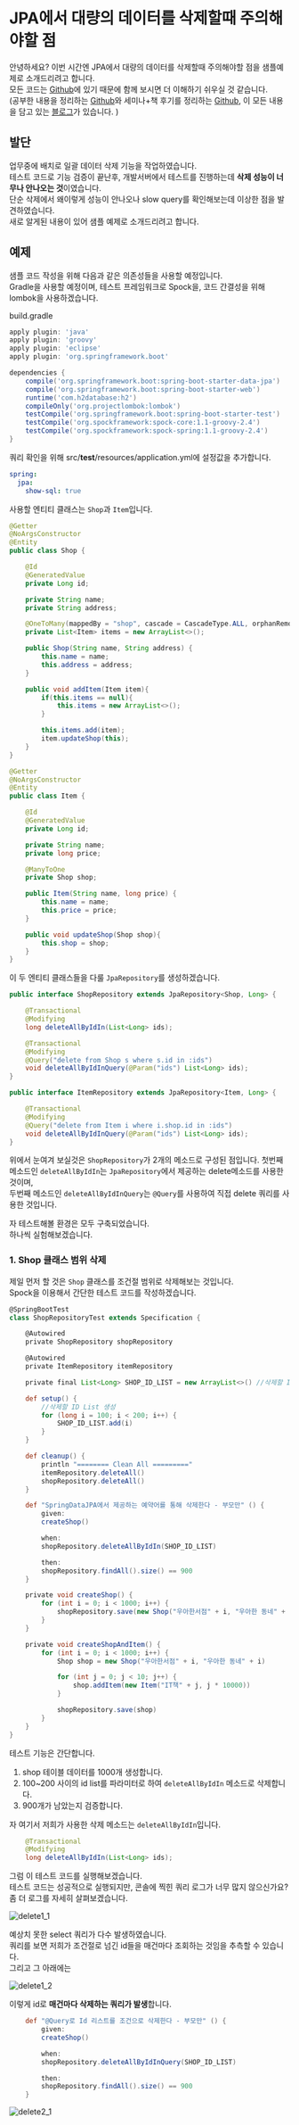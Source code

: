 # JPA에서 대량의 데이터를 삭제할때 주의해야할 점

안녕하세요? 이번 시간엔 JPA에서 대량의 데이터를 삭제할때 주의해야할 점을 샘플예제로 소개드리려고 합니다.  
모든 코드는 [Github](https://github.com/jojoldu/blog-code/tree/master/jpa-massive-delete)에 있기 때문에 함께 보시면 더 이해하기 쉬우실 것 같습니다.  
(공부한 내용을 정리하는 [Github](https://github.com/jojoldu/blog-code)와 세미나+책 후기를 정리하는 [Github](https://github.com/jojoldu/review), 이 모든 내용을 담고 있는 [블로그](http://jojoldu.tistory.com/)가 있습니다. )<br/>
 
## 발단

업무중에 배치로 일괄 데이터 삭제 기능을 작업하였습니다.  
테스트 코드로 기능 검증이 끝난후, 개발서버에서 테스트를 진행하는데 **삭제 성능이 너무나 안나오는 것**이였습니다.  
단순 삭제에서 왜이렇게 성능이 안나오나 slow query를 확인해보는데 이상한 점을 발견하였습니다.  
새로 알게된 내용이 있어 샘플 예제로 소개드리려고 합니다.

## 예제

샘플 코드 작성을 위해 다음과 같은 의존성들을 사용할 예정입니다.  
Gradle을 사용할 예정이며, 테스트 프레임워크로 Spock을, 코드 간결성을 위해 lombok을 사용하겠습니다.  
  
build.gradle

```gradle
apply plugin: 'java'
apply plugin: 'groovy'
apply plugin: 'eclipse'
apply plugin: 'org.springframework.boot'

dependencies {
	compile('org.springframework.boot:spring-boot-starter-data-jpa')
	compile('org.springframework.boot:spring-boot-starter-web')
	runtime('com.h2database:h2')
	compileOnly('org.projectlombok:lombok')
	testCompile('org.springframework.boot:spring-boot-starter-test')
	testCompile('org.spockframework:spock-core:1.1-groovy-2.4')
	testCompile('org.spockframework:spock-spring:1.1-groovy-2.4')
}
```

쿼리 확인을 위해 src/**test**/resources/application.yml에 설정값을 추가합니다.

```yml
spring:
  jpa:
    show-sql: true
```

사용할 엔티티 클래스는 ```Shop```과 ```Item```입니다.

```java
@Getter
@NoArgsConstructor
@Entity
public class Shop {

    @Id
    @GeneratedValue
    private Long id;

    private String name;
    private String address;

    @OneToMany(mappedBy = "shop", cascade = CascadeType.ALL, orphanRemoval = true)
    private List<Item> items = new ArrayList<>();

    public Shop(String name, String address) {
        this.name = name;
        this.address = address;
    }

    public void addItem(Item item){
        if(this.items == null){
            this.items = new ArrayList<>();
        }

        this.items.add(item);
        item.updateShop(this);
    }
}

@Getter
@NoArgsConstructor
@Entity
public class Item {

    @Id
    @GeneratedValue
    private Long id;

    private String name;
    private long price;

    @ManyToOne
    private Shop shop;

    public Item(String name, long price) {
        this.name = name;
        this.price = price;
    }

    public void updateShop(Shop shop){
        this.shop = shop;
    }
}

```

이 두 엔티티 클래스들을 다룰 ```JpaRepository```를 생성하겠습니다.

```java
public interface ShopRepository extends JpaRepository<Shop, Long> {

    @Transactional
    @Modifying
    long deleteAllByIdIn(List<Long> ids);

    @Transactional
    @Modifying
    @Query("delete from Shop s where s.id in :ids")
    void deleteAllByIdInQuery(@Param("ids") List<Long> ids);
}

public interface ItemRepository extends JpaRepository<Item, Long> {

    @Transactional
    @Modifying
    @Query("delete from Item i where i.shop.id in :ids")
    void deleteAllByIdInQuery(@Param("ids") List<Long> ids);
}

```

위에서 눈여겨 보실것은 ```ShopRepository```가 2개의 메소드로 구성된 점입니다.
첫번째 메소드인 ```deleteAllByIdIn```는 ```JpaRepository```에서 제공하는 delete메소드를 사용한 것이며,  
두번째 메소드인 ```deleteAllByIdInQuery```는 ```@Query```를 사용하여 직접 delete 쿼리를 사용한 것입니다.  

자 테스트해볼 환경은 모두 구축되었습니다.  
하나씩 실험해보겠습니다.

### 1. Shop 클래스 범위 삭제

제일 먼저 할 것은 ```Shop``` 클래스를 조건절 범위로 삭제해보는 것입니다.  
Spock을 이용해서 간단한 테스트 코드를 작성하겠습니다.

```groovy
@SpringBootTest
class ShopRepositoryTest extends Specification {

    @Autowired
    private ShopRepository shopRepository

    @Autowired
    private ItemRepository itemRepository

    private final List<Long> SHOP_ID_LIST = new ArrayList<>() //삭제할 ID List

    def setup() {
        //삭제할 ID List 생성
        for (long i = 100; i < 200; i++) {
            SHOP_ID_LIST.add(i)
        }
    }

    def cleanup() {
        println "======== Clean All ========="
        itemRepository.deleteAll()
        shopRepository.deleteAll()
    }

    def "SpringDataJPA에서 제공하는 예약어를 통해 삭제한다 - 부모만" () {
        given:
        createShop()

        when:
        shopRepository.deleteAllByIdIn(SHOP_ID_LIST)

        then:
        shopRepository.findAll().size() == 900
    }

    private void createShop() {
        for (int i = 0; i < 1000; i++) {
            shopRepository.save(new Shop("우아한서점" + i, "우아한 동네" + i))
        }
    }

    private void createShopAndItem() {
        for (int i = 0; i < 1000; i++) {
            Shop shop = new Shop("우아한서점" + i, "우아한 동네" + i)

            for (int j = 0; j < 10; j++) {
                shop.addItem(new Item("IT책" + j, j * 10000))
            }

            shopRepository.save(shop)
        }
    }
}
```

테스트 기능은 간단합니다.

1. shop 테이블 데이터를 1000개 생성합니다.
2. 100~200 사이의 id list를 파라미터로 하여 ```deleteAllByIdIn``` 메소드로 삭제합니다.
3. 900개가 남았는지 검증합니다.

자 여기서 저희가 사용한 삭제 메소드는 ```deleteAllByIdIn```입니다.  

```java
    @Transactional
    @Modifying
    long deleteAllByIdIn(List<Long> ids);
```

그럼 이 테스트 코드를 실행해보겠습니다.  
테스트 코드는 성공적으로 실행되지만, 콘솔에 찍힌 쿼리 로그가 너무 많지 않으신가요?  
좀 더 로그를 자세히 살펴보겠습니다.

![delete1_1](./images/delete1_1.png)

예상치 못한 select 쿼리가 다수 발생하였습니다.  
쿼리를 보면 저희가 조건절로 넘긴 id들을 매건마다 조회하는 것임을 추측할 수 있습니다.  
그리고 그 아래에는

![delete1_2](./images/delete1_2.png)

이렇게 id로 **매건마다 삭제하는 쿼리가 발생**합니다.  
  


```groovy
    def "@Query로 Id 리스트를 조건으로 삭제한다 - 부모만" () {
        given:
        createShop()

        when:
        shopRepository.deleteAllByIdInQuery(SHOP_ID_LIST)

        then:
        shopRepository.findAll().size() == 900
    }
```

![delete2_1](./images/delete2_1.png)